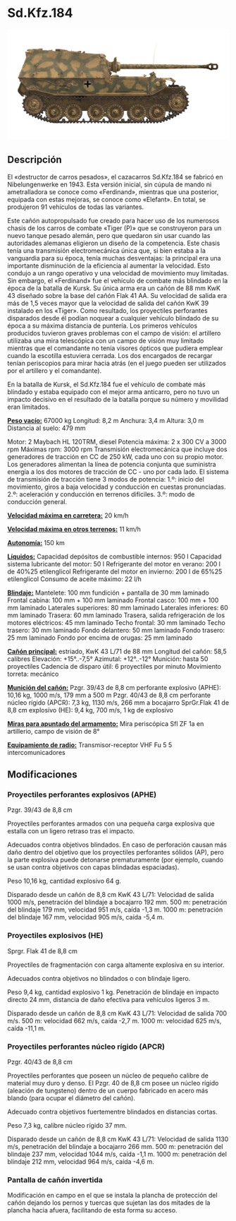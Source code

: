 # Sd.Kfz.184

![_sdkfz184](../images/_sdkfz184.png)

## Descripción

El «destructor de carros pesados», el cazacarros Sd.Kfz.184 se fabricó en Nibelungenwerke en 1943. Esta versión inicial, sin cúpula de mando ni ametralladora se conoce como «Ferdinand», mientras que una posterior, equipada con estas mejoras, se conoce como «Elefant». En total, se produjeron 91 vehículos de todas las variantes.

Este cañón autopropulsado fue creado para hacer uso de los numerosos chasis de los carros de combate «Tiger (P)» que se construyeron para un nuevo tanque pesado alemán, pero que quedaron sin usar cuando las autoridades alemanas eligieron un diseño de la competencia. Este chasis tenía una transmisión electromecánica única que, si bien estaba a la vanguardia para su época, tenía muchas desventajas: la principal era una importante disminución de la eficiencia al aumentar la velocidad. Esto condujo a un rango operativo y una velocidad de movimiento muy limitadas. Sin embargo, el «Ferdinand» fue el vehículo de combate más blindado en la época de la batalla de Kursk. Su única arma era un cañón de 88 mm KwK 43 diseñado sobre la base del cañón Flak 41 AA. Su velocidad de salida era más de 1,5 veces mayor que la velocidad de salida del cañón KwK 39 instalado en los «Tiger». Como resultado, los proyectiles perforantes disparados desde él podían noquear a cualquier vehículo blindado de su época a su máxima distancia de puntería. Los primeros vehículos producidos tuvieron graves problemas con el campo de visión: el artillero utilizaba una mira telescópica con un campo de visión muy limitado mientras que el comandante no tenía visores ópticos que pudiera emplear cuando la escotilla estuviera cerrada. Los dos encargados de recargar tenían periscopios para mirar hacia atrás (en el juego pueden ser utilizados por el artillero y el comandante).

En la batalla de Kursk, el Sd.Kfz.184 fue el vehículo de combate más blindado y estaba equipado con el mejor arma anticarro, pero no tuvo un impacto decisivo en el resultado de la batalla porque su número y movilidad eran limitados.

<b><u>Peso vacío:</u></b> 67000 kg
Longitud: 8,2 m
Anchura: 3,4 m
Altura: 3,0 m
Distancia al suelo: 479 mm

Motor: 2 Maybach HL 120TRM, diesel
Potencia máxima: 2 x 300 CV a 3000 rpm
Máximas rpm: 3000 rpm
Transmisión electromecánica que incluye dos generadores de tracción en CC de 250 kW, cada uno con su propio motor. Los generadores alimentan la línea de potencia conjunta que suministra energía a los dos motores de tracción de CC - uno por cada lado.
El sistema de transmisión de tracción tiene 3 modos de potencia:
1.º: inicio del movimiento, giros a baja velocidad y conducción en cuestas pronunciadas.
2.º: aceleración y conducción en terrenos difíciles.
3.º: modo de conducción general.

<b><u>Velocidad máxima en carretera:</u></b> 20 km/h

<b><u>Velocidad máxima en otros terrenos:</u></b> 11 km/h

<b><u>Autonomía:</u></b> 150 km

<b><u>Líquidos:</u></b>
Capacidad depósitos de combustible internos: 950 l
Capacidad sistema lubricante del motor: 50 l
Refrigerante del motor en verano: 200 l de 40%25 etilenglicol
Refrigerante del motor en invierno: 200 l de 65%25 etilenglicol
Consumo de aceite máximo: 22 l/h

<b><u>Blindaje:</u></b>
Mantelete: 100 mm fundición + pantalla de 30 mm laminado
Frontal cabina: 100 mm + 100 mm laminado
Frontal casco: 100 mm + 100 mm laminado
Laterales superiores: 80 mm laminado
Laterales inferiores: 60 mm laminado
Trasera: 60 mm laminado
Trasera, salida refrigeración de los motores eléctricos: 45 mm laminado
Techo frontal: 30 mm laminado
Techo trasero: 30 mm laminado
Fondo delantero: 50 mm laminado
Fondo trasero: 25 mm laminado
Fondo por encima de orugas: 25 mm laminado

<b><u>Cañón principal:</u></b> estriado, KwK 43 L/71 de 88 mm
Longitud del cañón: 58,5 calibres
Elevación: +15°..-7,5°
Azimutal: +12°..-12°
Munición: hasta 50 proyectiles
Cadencia de disparo útil: 6 proyectiles por minuto
Movimiento torreta: mecánico

<b><u>Munición del cañón:</u></b>
Pzgr. 39/43 de 8,8 cm perforante explosivo (APHE): 10,16 kg, 1000 m/s, 179 mm a 500 m
Pzgr. 40/43 de 8,8 cm perforante núcleo rígido (APCR): 7,3 kg, 1130 m/s, 266 mm a bocajarro
SprGr.Flak 41 de 8,8 cm explosivo (HE): 9,4 kg, 700 m/s, 1 kg de explosivo

<b><u>Miras para apuntado del armamento:</u></b>
Mira periscópica Sfl ZF 1a en artillerio, campo de visión de 8°

<b><u>Equipamiento de radio:</u></b>
Transmisor-receptor VHF Fu 5
5 intercomunicadores


## Modificaciones


### Proyectiles perforantes explosivos (APHE)

Pzgr. 39/43 de 8,8 cm

Proyectiles perforantes armados con una pequeña carga explosiva que estalla con un ligero retraso tras el impacto.

Adecuados contra objetivos blindados. En caso de perforación causan más daño dentro del objetivo que los proyectiles perforantes sólidos (AP), pero la parte explosiva puede detonarse prematuramente (por ejemplo, cuando se usan contra objetivos con capas blindadas espaciadas).

Peso 10,16 kg, cantidad explosivo 64 g.

Disparado desde un cañón de 8,8 cm KwK 43 L/71:
Velocidad de salida 1000 m/s, penetración del blindaje a bocajarro 192 mm.
500 m: penetración del blindaje 179 mm, velocidad 951 m/s, caída -1,3 m.
1000 m: penetración del blindaje 167 mm, velocidad 905 m/s, caída -5,4 m.


### Proyectiles explosivos (HE)

Sprgr. Flak 41 de 8,8 cm

Proyectiles de fragmentación con carga altamente explosiva en su interior.

Adecuados contra objetivos no blindados o con blindaje ligero.

Peso 9,4 kg, cantidad explosivo 1 kg.
Penetración de blindaje en impacto directo 24 mm, distancia de daño efectiva para vehículos ligeros 3 m.

Disparado desde un cañón de 8,8 cm KwK 43 L/71:
Velocidad de salida 700 m/s.
500 m: velocidad 662 m/s, caída -2,7 m.
1000 m: velocidad 625 m/s, caída -11,1 m.


### Proyectiles perforantes núcleo rígido (APCR)

Pzgr. 40/43 de 8,8 cm

Proyectiles perforantes que poseen un núcleo de pequeño calibre de material muy duro y denso. El Pzgr. 40 de 8,8 cm posee un núcleo rígido (aleación de tungsteno) dentro de un cuerpo fabricado en acero más blando (para ocupar el diámetro del cañón).

Adecuado contra objetivos fuertementre blindados en distancias cortas.

Peso 7,3 kg, calibre núcleo rígido 37 mm.

Disparado desde un cañón de 8,8 cm KwK 43 L/71:
Velocidad de salida 1130 m/s, penetración del blindaje a bocajarro 266 mm.
500 m: penetración del blindaje 237 mm, velocidad 1044 m/s, caída -1,1 m.
1000 m: penetración del blindaje 212 mm, velocidad 964 m/s, caída -4,6 m.


### Pantalla de cañón invertida

Modificación en campo en el que se instala la plancha de protección del cañón dejando los pernos y tuercas que sujetan las dos mitades de la plancha hacia afuera, facilitando de esta forma su acceso.